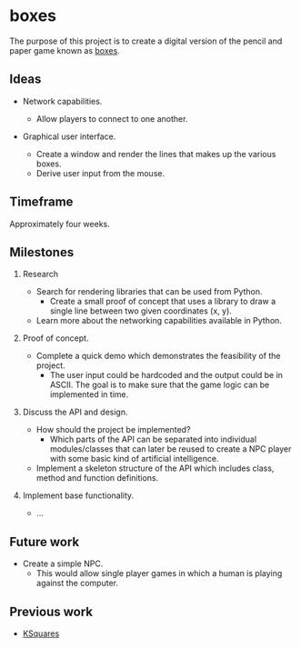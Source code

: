 boxes
=====

The purpose of this project is to create a digital version of the pencil and
paper game known as [boxes][].

[boxes]: https://en.wikipedia.org/wiki/Dots_and_Boxes

Ideas
-----

* Network capabilities.
	- Allow players to connect to one another.

* Graphical user interface.
	- Create a window and render the lines that makes up the various boxes.
	- Derive user input from the mouse.

Timeframe
---------

Approximately four weeks.

Milestones
----------

1. Research
	* Search for rendering libraries that can be used from Python.
		- Create a small proof of concept that uses a library to draw a single
		  line between two given coordinates (x, y).
	* Learn more about the networking capabilities available in Python.

2. Proof of concept.
	* Complete a quick demo which demonstrates the feasibility of the project.
		- The user input could be hardcoded and the output could be in ASCII. The
		  goal is to make sure that the game logic can be implemented in time.

3. Discuss the API and design.
	* How should the project be implemented?
		- Which parts of the API can be separated into individual modules/classes
		  that can later be reused to create a NPC player with some basic kind of
		  artificial intelligence.
	* Implement a skeleton structure of the API which includes class, method and
	  function definitions.

4. Implement base functionality.
	* ...

Future work
-----------

* Create a simple NPC.
	- This would allow single player games in which a human is playing against
	  the computer.

Previous work
-------------

* [KSquares][]

[KSquares]: http://games.kde.org/game.php?game=ksquares
